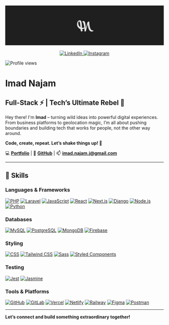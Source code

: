 <p align="center">
  <img src="https://github.com/Imadnajam/Imadnajam/blob/main/cover3.png" alt="Banner" />
</p>

<p align="center">
  <a href="https://ma.linkedin.com/in/imad-najam">
    <img src="https://img.shields.io/badge/LinkedIn-0A66C2?style=for-the-badge&logo=linkedin&logoColor=white" alt="LinkedIn">
  </a>
  <a href="https://www.instagram.com/najamimad/">
    <img src="https://img.shields.io/badge/Instagram-E4405F?style=for-the-badge&logo=instagram&logoColor=white" alt="Instagram">
  </a>
</p>

<p align="left">
  <img src="https://komarev.com/ghpvc/?username=Imadnajam&label=Profile%20views&color=0e75b6&style=flat" alt="Profile views" />
</p>

# Imad Najam

## Full-Stack ⚡ | Tech’s Ultimate Rebel 🧩 

Hey there! I'm **Imad** – turning wild ideas into powerful digital experiences. From business platforms to geolocation magic, I’m all about pushing boundaries and building tech that works for people, not the other way around.  

**Code, create, repeat. Let’s shake things up! 🚀**

💻 [**Portfolio**](https://n-i.vercel.app/) | 🐙 [**GitHub**](https://github.com/Imadnajam) | 📫 **imad.najam.j@gmail.com**

---

## 💪 Skills

### **Languages & Frameworks**
[![PHP](https://img.shields.io/badge/-PHP-777BB4?style=for-the-badge&logo=php&logoColor=white)](https://www.php.net/)
[![Laravel](https://img.shields.io/badge/-Laravel-FF2D20?style=for-the-badge&logo=laravel&logoColor=white)](https://laravel.com/)
[![JavaScript](https://img.shields.io/badge/-JavaScript-F7DF1E?style=for-the-badge&logo=javascript&logoColor=black)](https://developer.mozilla.org/en-US/docs/Web/JavaScript)
[![React](https://img.shields.io/badge/-React-20232A?style=for-the-badge&logo=react&logoColor=61DAFB)](https://reactjs.org/)
[![Next.js](https://img.shields.io/badge/-Next.js-000000?style=for-the-badge&logo=next.js&logoColor=white)](https://nextjs.org/)
[![Django](https://img.shields.io/badge/-Django-092E20?style=for-the-badge&logo=django&logoColor=white)](https://www.djangoproject.com/)
[![Node.js](https://img.shields.io/badge/-Node.js-43853D?style=for-the-badge&logo=node.js&logoColor=white)](https://nodejs.org/)
[![Python](https://img.shields.io/badge/-Python-3776AB?style=for-the-badge&logo=python&logoColor=white)](https://www.python.org/)


### **Databases**
[![MySQL](https://img.shields.io/badge/-MySQL-4479A1?style=for-the-badge&logo=mysql&logoColor=white)](https://www.mysql.com/)
[![PostgreSQL](https://img.shields.io/badge/-PostgreSQL-4169E1?style=for-the-badge&logo=postgresql&logoColor=white)](https://www.postgresql.org/)
[![MongoDB](https://img.shields.io/badge/-MongoDB-47A248?style=for-the-badge&logo=mongodb&logoColor=white)](https://www.mongodb.com/)
[![Firebase](https://img.shields.io/badge/-Firebase-FFCA28?style=for-the-badge&logo=firebase&logoColor=black)](https://firebase.google.com/)


### **Styling**
[![CSS](https://img.shields.io/badge/-CSS-1572B6?style=for-the-badge&logo=css3&logoColor=white)](https://developer.mozilla.org/en-US/docs/Web/CSS/Reference)
[![Tailwind CSS](https://img.shields.io/badge/-Tailwind_CSS-38B2AC?style=for-the-badge&logo=tailwind-css&logoColor=white)](https://tailwindcss.com/)
[![Sass](https://img.shields.io/badge/-Sass-CC6699?style=for-the-badge&logo=sass&logoColor=white)](https://sass-lang.com/)
[![Styled Components](https://img.shields.io/badge/-Styled_Components-DB7093?style=for-the-badge&logo=styled-components&logoColor=white)](https://styled-components.com/)

### **Testing**
[![Jest](https://img.shields.io/badge/-Jest-C21325?style=for-the-badge&logo=jest&logoColor=white)](https://jestjs.io/)
[![Jasmine](https://img.shields.io/badge/-Jasmine-8A4182?style=for-the-badge&logo=jasmine&logoColor=white)](https://jasmine.github.io/)

### **Tools & Platforms**
[![GitHub](https://img.shields.io/badge/-GitHub-181717?style=for-the-badge&logo=github&logoColor=white)](https://github.com/)
[![GitLab](https://img.shields.io/badge/-GitLab-FC6D26?style=for-the-badge&logo=gitlab&logoColor=white)](https://gitlab.com/)
[![Vercel](https://img.shields.io/badge/-Vercel-000000?style=for-the-badge&logo=vercel&logoColor=white)](https://vercel.com/)
[![Netlify](https://img.shields.io/badge/-Netlify-00C7B7?style=for-the-badge&logo=netlify&logoColor=white)](https://www.netlify.com/)
[![Railway](https://img.shields.io/badge/-Railway-0B0D0E?style=for-the-badge&logo=railway&logoColor=white)](https://railway.app/)
[![Figma](https://img.shields.io/badge/-Figma-F24E1E?style=for-the-badge&logo=figma&logoColor=white)](https://www.figma.com/)
[![Postman](https://img.shields.io/badge/-Postman-FF6C37?style=for-the-badge&logo=postman&logoColor=white)](https://www.postman.com/)

---

**Let’s connect and build something extraordinary together!**
